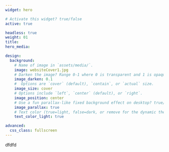 ```yaml
---
widget: hero

# Activate this widget? true/false
active: true

headless: true
weight: 01
title: 
hero_media: 

design:
  background:
    # Name of image in `assets/media/`.
    image: websiteCover1.jpg
    # Darken the image? Range 0-1 where 0 is transparent and 1 is opaque.
    image_darken: 0.1
    #  Options are `cover` (default), `contain`, or `actual` size.
    image_size: cover
    # Options include `left`, `center` (default), or `right`.
    image_position: center
    # Use a fun parallax-like fixed background effect on desktop? true/false
    image_parallax: true
    # Text color (true=light, false=dark, or remove for the dynamic theme color).
    text_color_light: true

advanced:
  css_class: fullscreen
---
```



dfdfd
